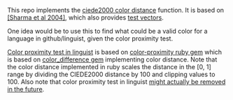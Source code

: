 
This repo implements the [ciede2000 color distance](https://en.wikipedia.org/wiki/Color_difference#CIEDE2000) function.
It is based on [[Sharma et al 2004]](http://www2.ece.rochester.edu/~gsharma/ciede2000/ciede2000noteCRNA.pdf), which also provides [test vectors](http://www2.ece.rochester.edu/~gsharma/ciede2000/).

One idea would be to use this to find what could be a valid color for a language in github/linguist, given the color proximity test.

[Color proximity test in linguist](https://github.com/github/linguist/blob/master/test/test_color_proximity.rb) is based on [color-proximity ruby gem](https://github.com/gjtorikian/color-proximity) which is based on [color_difference gem](https://github.com/mmozuras/color_difference/blob/master/lib/color_difference.rb) implementing color distance. Note that the color distance implemented in ruby scales the distance in the [0, 1] range by dividing the CIEDE2000 distance by 100 and clipping values to 100. Also note that color proximity test in linguist [might actually be removed in the future](https://github.com/github/linguist/pull/2298#issuecomment-597735376).